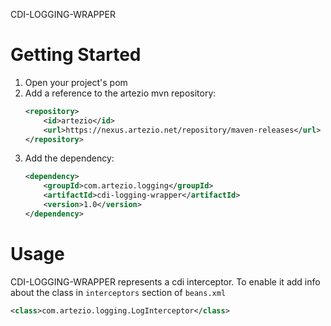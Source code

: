 CDI-LOGGING-WRAPPER

# Getting Started

1. Open your project's pom
2. Add a reference to the artezio mvn repository:
    ```xml
    <repository>
        <id>artezio</id>
        <url>https://nexus.artezio.net/repository/maven-releases</url>
    </repository>
    ```
2. Add the dependency:
    ```xml
    <dependency>
        <groupId>com.artezio.logging</groupId>
        <artifactId>cdi-logging-wrapper</artifactId>
        <version>1.0</version>
    </dependency>
    ```

# Usage

CDI-LOGGING-WRAPPER represents a cdi interceptor. To enable it add info about the class in `interceptors` section of `beans.xml`
```xml
<class>com.artezio.logging.LogInterceptor</class>
```
